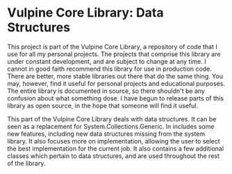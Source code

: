 # Vulpine Core Library: Data Structures

This project is part of the Vulpine Core Library, a repository of code that I 
use for all my personal projects. The projects that comprise this library are 
under constant development, and are subject to change at any time. I cannot 
in good faith recommend this library for use in production code. There are 
better, more stable libraries out there that do the same thing. You may, however, 
find it useful for personal projects and educational purposes. The entire library 
is documented in source, so there shouldn't be any confusion about what something 
dose. I have begun to release parts of this library as open source, in the hope 
that someone will find it useful.

This part of the Vulpine Core Library deals with data structures. It can be 
seen as a replacement for System.Collections.Generic. In includes some new 
features, including new data structures missing from the system library. It 
also focuses more on implementation, allowing the user to select the best 
implementation for the current job. It also contains a few additional classes 
which pertain to data structures, and are used throughout the rest of the 
library.
